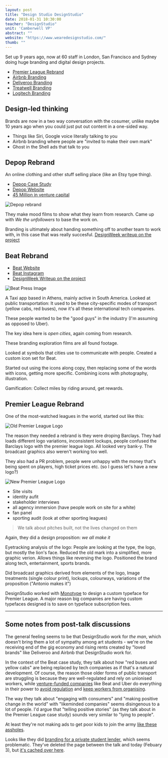 ```yaml
---
layout: post
title: "Design Studio DesignStudio"
date: 2018-01-31 10:30:00
teacher: "DesignStudio"
unit: 'Camberwell VP'
abstract: ""
website: "https://www.wearedesignstudio.com/"
thumb: ""
---
```


Set up 9 years ago, now at 60 staff in London, San Francisco and Sydney doing huge branding and digital design projects.

- [Premier League Rebrand](https://design.studio/work/premier-league-rebrand)
- [Airbnb Branding](https://design.studio/work/airbnb)
- [Deliveroo Branding](https://design.studio/work/deliveroo)
- [Treatwell Branding](https://design.studio/work/treatwell)
- [Logitech Branding](https://design.studio/work/logitech)

## Design-led thinking
Brands are now in a two way conversation with the cosumer, unlike maybe 10 years ago when you could just put out content in a one-sided way.

- Things like Siri, Google voice literally talking to you
- Airbnb branding where people are "invited to make their own mark"
- Ghost in the Shell ads that talk to you 

## Depop Rebrand

An online clothing and other stuff selling place (like an Etsy type thing).

- [Depop Case Study](https://www.wearedesignstudio.com/works/depop/)
- [Depop Website](https://www.depop.com/)
- [45 Million in venture capital](https://www.crunchbase.com/organization/depop)

![Depop rebrand](/notes/assets/Depop_Press_03.jpg)

They make mood films to show what they learn from research. Came up with _We the unfollowers_ to base the work on.

Branding is ultimately about handing something off to another team to work with, in this case that was really succesful. [DesignWeek writeup on the project](https://www.designweek.co.uk/issues/24-30-july-2017/online-shop-depop-rebrands-take-fck-attitude/)

## Beat Rebrand

- [Beat Website](https://taxibeat.com/)
- [Beat Instagram](https://www.instagram.com/thebeatapp/)
- [DesignWeek Writeup on the project](https://www.designweek.co.uk/issues/7-13-august-2017/designstudios-new-identity-beat-looks-break-language-barriers/)

![Beat Press Image](/notes/assets/Beat_Press_Image_02.jpg)

A Taxi app based in Athens, mainly active in South America.
Looked at public transportation: It used to be these city-specific modes of transport (yellow cabs, red buses), now it's all these international tech companies.

These people wanted to be the "good guys" in the industry (I'm assuming as opposed to Uber).

The key idea here is *open cities*, again coming from research.

These branding exploration films are all found footage. 

Looked at symbols that cities use to communicate with people. Created a custom icon set for Beat.

Started out using the icons along copy, then replacing some of the words with icons, getting more specific. Combining icons with photography, illustration.

Gamification: Collect miles by riding around, get rewards.

## Premier League Rebrand
One of the most-watched leagues in the world, started out like this:

![Old Premier League Logo](/notes/assets/barclays-premier-league-logo.jpg)

The reason they needed a rebrand is they were droping Barclays. They had loads different logo variations, inconsistent lockups, people confused the Barclays logo with the premier league logo. All looked very bank-y. The broadcast graphics also weren't working too well. 

They also had a PR problem, people were unhappy with the money that's being spent on players, high ticket prices etc. (so I guess let's have a new logo?)

![New Premier League Logo](/notes/assets/Premier_League_Logo.svg)


- Site visits
- identity aufit
- stakeholder interviews
- all agency immersion (have people work on site for a white)
- fan panel
- sporting audit (look at other sporting leagues)

> We talk about pitches built, not the lives changed on them

Again, they did a design proposition: *we all make it*

Eyetracking analysis of the logo: People are looking at the type, the logo, but mostly the lion's face. Reduced the old mark into a simplified, more graphic verion. Allows things like reversing the logo. Positioned the brand along tech, entertainment, sports brands. 

Did broadcast graphics derived from elements of the logo, Image treatments (single colour print), lockups, colourways, variations of the proposition ("Antonio makes it")

DesignStudio worked with [Monotype](http://www.monotype.com/resources/case-studies/premier-league-a-brand-identity-that-works-hard-plays-hard/) to design a custom typeface for Premier League. A major reason big companies are having custom typefaces designed is to save on typeface subscription fees.

---

## Some notes from post-talk discussions

The general feeling seems to be that DesignStudio work for _the man_, which doesn't bring them a lot of sympathy among art students - we're on the receiving end of the gig economy and rising rents created by "loved brands" like Deliveroo and Airbnb that DesignStudio work for.

In the context of the Beat case study, they talk about how "red buses and yellow cabs" are being replaced by tech companies as if that's a natural development. Of course, the reason those older forms of public transport are struggling is because they are well-regulated and rely on unionised workers, while [venture-funded companies](https://www.crunchbase.com/organization/taxibeat) like Beat and Uber do everything in their power to [avoid regulation](https://www.theguardian.com/technology/2017/mar/03/uber-secret-program-greyball-resignation-ed-baker) and [keep workers from organising](http://www.independent.co.uk/news/business/news/uber-driver-threatened-by-senior-manager-for-establishing-union-a6720146.html).

The way they talk about "engaging with consumers" and "making positive change in the world" with "likeminded companies" seems disingenous to a lot of people. I'd argue that "telling positive stories" (as they talk about in the Premier League case study) sounds very similar to "lying to people".

At least they're not making ads to get poor kids to join the army [like these assholes](http://www.karmarama.com/work/this-is-belonging/).

Looks like they did [branding for a private student lender](https://www.wearedesignstudio.com/works/future-finance/), which seems problematic. They've deleted the page between the talk and today (Febuary 3), but [it's cached over here](https://webcache.googleusercontent.com/search?q=cache:yCjuq2RJ-j8J:https://www.wearedesignstudio.com/works/future-finance/+&cd=1&hl=en&ct=clnk&gl=uk).
